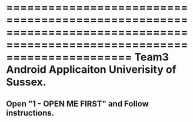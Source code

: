 ==========================================================================================================================
Team3 Android Applicaiton Univerisity of Sussex. 
==========================================================================================================================
Open "1 - OPEN ME FIRST" and Follow instructions.
--------------------------------------------------------------------------------------------------------------------------

